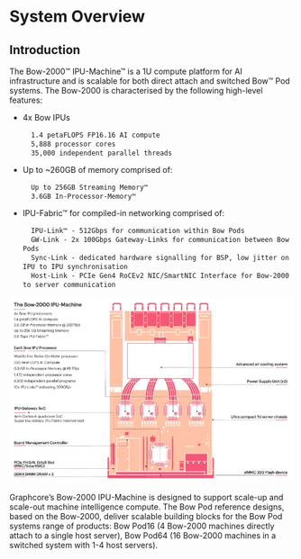 # System Overview

## Introduction

The Bow-2000™ IPU-Machine™ is a 1U compute platform for AI infrastructure and is scalable for both direct attach and switched Bow™ Pod systems. The Bow-2000 is characterised by the following high-level features:

* 4x Bow IPUs

        1.4 petaFLOPS FP16.16 AI compute
        5,888 processor cores
        35,000 independent parallel threads

* Up to ~260GB of memory comprised of:

        Up to 256GB Streaming Memory™
        3.6GB In-Processor-Memory™

* IPU-Fabric™ for compiled-in networking comprised of:

        IPU-Link™ - 512Gbps for communication within Bow Pods
        GW-Link - 2x 100Gbps Gateway-Links for communication between Bow Pods
        Sync-Link - dedicated hardware signalling for BSP, low jitter on IPU to IPU synchronisation
        Host-Link - PCIe Gen4 RoCEv2 NIC/SmartNIC Interface for Bow-2000 to server communication

![Bow Architecture](files/Bow.jpg "Bow Architecture")

Graphcore’s Bow-2000 IPU-Machine is designed to support scale-up and scale-out machine intelligence compute. The Bow Pod reference designs, based on the Bow-2000, deliver scalable building blocks for the Bow Pod systems range of products: Bow Pod16 (4 Bow-2000 machines directly attach to a single host server), Bow Pod64 (16 Bow-2000 machines in a switched system with 1-4 host servers).

